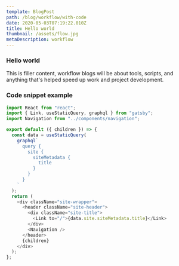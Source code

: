 ```yaml
---
template: BlogPost
path: /blog/workflow/with-code
date: 2020-05-03T07:19:22.010Z
title: Hello world
thumbnail: /assets/flow.jpg
metaDescription: workflow
---
```

### Hello world

This is filler content, workflow blogs will be about tools, scripts, and anything that's helped speed up work and project development.

### Code snippet example

```javascript
import React from "react";
import { Link, useStaticQuery, graphql } from "gatsby";
import Navigation from "../components/navigation";

export default ({ children }) => {
  const data = useStaticQuery(
    graphql`
      query {
        site {
          siteMetadata {
            title
          }
        }
      }
    `
  );
  return (
    <div className="site-wrapper">
      <header className="site-header">
        <div className="site-title">
          <Link to="/">{data.site.siteMetadata.title}</Link>
        </div>
        <Navigation />
      </header>
      {children}
    </div>
  );
};
```
